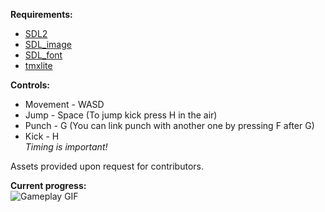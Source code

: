**Requirements:**
- [SDL2](https://www.libsdl.org/download-2.0.php)
- [SDL_image](https://www.libsdl.org/projects/SDL_image/)
- [SDL_font](https://www.libsdl.org/projects/SDL_ttf/docs/SDL_ttf.html)
- [tmxlite](https://github.com/fallahn/tmxlite)

**Controls:**
- Movement - WASD
- Jump - Space (To jump kick press H in the air)
- Punch - G (You can link punch with another one by pressing F after G)
- Kick - H  
*Timing is important!*

Assets provided upon request for contributors.

**Current progress:**  
![Gameplay GIF](https://i.imgur.com/M2Id9CZ.gif)
